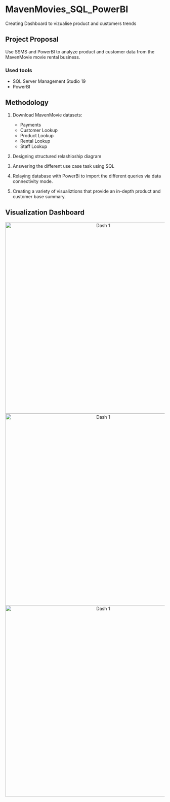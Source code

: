 # MavenMovies_SQL_PowerBI
Creating Dashboard to vizualise product and customers trends


## Project Proposal
Use SSMS and PowerBI to analyze product and customer data from the MavenMovie movie rental business.

### Used tools
- SQL Server Management Studio 19
- PowerBI

## Methodology
1. Download MavenMovie datasets:
    - Payments 
    - Customer Lookup 
    - Product Lookup 
    - Rental Lookup 
    - Staff Lookup

2. Designing structured relashioship diagram 
  
2. Answering the different use case task using SQL

3. Relaying database with PowerBi to import the different queries via data connectivity mode.

4. Creating a variety of visualiztions that provide an in-depth product and customer base summary.

## Visualization Dashboard

<div style="text-align:center;">
  <img width="603" alt="Dash 1" src="https://github.com/Abdel1999/MavenMovies_SQL_PowerBI/assets/123161748/495f970d-857e-4905-819a-1949c9a812b4">
</div>
<div style="text-align:center;">
  <img width="603" alt="Dash 1" src="https://github.com/Abdel1999/MavenMovies_SQL_PowerBI/assets/123161748/495f970d-857e-4905-819a-1949c9a812b4">
</div>
<div style="text-align:center;">
  <img width="603" alt="Dash 1" src="https://github.com/Abdel1999/MavenMovies_SQL_PowerBI/assets/123161748/495f970d-857e-4905-819a-1949c9a812b4">
</div>




